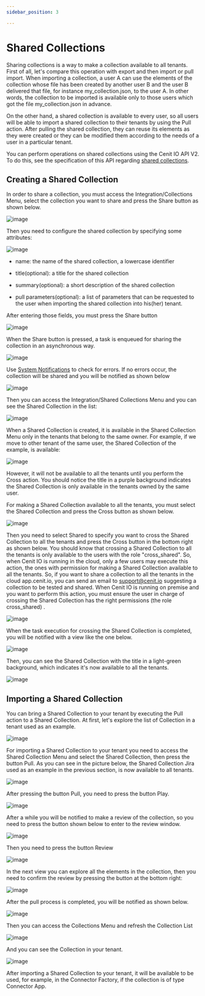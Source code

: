 ```yaml
---
sidebar_position: 3

---
```


# Shared Collections

Sharing collections is a way to make a collection available to all tenants.
First of all, let's compare this operation with export and then import or pull import. When importing a collection, a user A can use the elements of the collection whose file has been created by another user B and the user B delivered that file, for instance my_collection.json, to the user A. In other words, the collection to be imported is available only to those users which got the file my_collection.json  in advance.

On the other hand, a shared collection is available to every user, so all users will be able to import a shared collection to their tenants by using the Pull action. After pulling the shared collection, they can reuse its elements as they were created or they can be modified them according to the needs of a user in a particular tenant.

You can perform operations on shared collections using the Cenit IO API V2. To do this, see the specification of this API regarding [shared collections](https://cenit-io.github.io/api-v2-specs/#tag/Shared-Collections).

## Creating a Shared Collection

In order to share a collection, you must access the Integration/Collections Menu, select the collection you want to share and press the Share button as shown below.

![image](https://user-images.githubusercontent.com/54523080/178767761-20d1bedf-e859-4a53-8844-600cba50442f.png)

Then you need to configure the shared collection by specifying some attributes:

![image](https://user-images.githubusercontent.com/54523080/178768659-97744673-e68f-4b10-9d24-7642e7c108ed.png)

- name: the name of the shared collection, a lowercase identifier

- title(optional): a title for the shared collection 

- summary(optional): a short description of the shared collection

- pull parameters(optional): a list of parameters that can be requested to the user when importing the shared collection into his(her) tenant.

After entering those fields, you must press the Share button

![image](https://user-images.githubusercontent.com/54523080/178769556-6802fe45-d89a-4bdd-baa1-a2a3152b1a13.png)

When the Share button is pressed, a task is enqueued for sharing the collection in an asynchronous way. 

![image](https://user-images.githubusercontent.com/54523080/178770779-7a3e4ba2-3c75-4a14-880e-64fcf84e842c.png)

Use [System Notifications](monitors/system_notifications.md) to check for errors. If no errors occur, the collection will be shared and you will be notified as shown below

![image](https://user-images.githubusercontent.com/54523080/178771724-86de900a-0e94-44d7-971b-d5d9d2f36870.png)

Then you can access the Integration/Shared Collections Menu and you can see the Shared Collection in the list:

![image](https://user-images.githubusercontent.com/54523080/178777588-07991de8-7742-4b67-9cdb-d7b0c67c0e28.png)

When a Shared Collection is created, it is available in the Shared Collection Menu only in the tenants that belong to the same owner. For example, if we move to other tenant of the same user, the Shared Collection of the example, is available:

![image](https://user-images.githubusercontent.com/54523080/178779103-41732bbe-2b35-4813-9197-810276431224.png)

However, it will not be available to all the tenants until you perform the Cross action. You should notice the title in a purple background indicates the Shared Collection is only available in the tenants owned by the same user.

For making a Shared Collection available to all the tenants, you must select the Shared Collection and press the Cross button as shown below.

![image](https://user-images.githubusercontent.com/54523080/178782986-3d311d28-7704-40ed-b199-3da0785c4ca9.png)

Then you need to select Shared to specify you want to cross the Shared Collection to all the tenants and press the Cross button in the bottom right as shown below. You should know that crossing a Shared Collection to all the tenants is only available to the users with the role "cross_shared". So, when Cenit IO is running in the cloud, only a few users may execute this action, the ones with permission for making a Shared Collection available to all the tenants. So, if you want to share a collection to all the tenants in the cloud app.cenit.io, you can send an email to support@cenit.io suggesting a collection to   be tested and shared. When Cenit IO is running on premise and you want to perform this action, you must ensure the user in charge of crossing the Shared Collection has the right permissions (the role cross_shared) .

![image](https://user-images.githubusercontent.com/54523080/178784955-da825556-3821-4b94-bb9d-0b8281594c89.png)

When the task execution for crossing the Shared Collection  is completed, you will be notified with a view like the one below.

![image](https://user-images.githubusercontent.com/54523080/178785680-f3719379-d60b-4507-a6d2-25220322a739.png)

Then, you can see the Shared Collection with the title in a light-green background, which indicates it's now available to all the tenants.

![image](https://user-images.githubusercontent.com/54523080/178789630-8ec53454-4db7-4e4f-b694-da88024dbc13.png)

## Importing a Shared Collection

You can bring a Shared Collection to your tenant by executing the Pull action to a Shared Collection. At first, let's explore the list of Collection in a tenant used as an example.

![image](https://user-images.githubusercontent.com/54523080/178794708-d93c0a77-f2ae-4e6d-b5ed-e523282dfc15.png)

For importing a Shared Collection to your tenant you need to access the Shared Collection Menu and select the Shared Collection, then press the button Pull. As you can see in the picture below, the Shared Collection Jira used as an example in the previous section, is now available to all tenants.

![image](https://user-images.githubusercontent.com/54523080/178795821-e7f13bd9-8eb4-4777-b842-a0bc6381ae18.png)

After pressing the button Pull, you need to press the button Play.

![image](https://user-images.githubusercontent.com/54523080/178796097-759404cd-18b5-4cdb-9805-5d40ebd9267c.png)

After a while you will be notified to make a review of the collection, so you need to press the button shown below to enter to the review window.

![image](https://user-images.githubusercontent.com/54523080/178797367-6f31e3b0-62d4-4021-9108-5c01e87cd5cf.png)

Then you need to press the button Review

![image](https://user-images.githubusercontent.com/54523080/178797651-c9fde1a1-2159-4559-8f7b-0d8fa62d7e6e.png)

In the next view you can explore all the elements in the collection, then you need to confirm the review by pressing the button at the bottom right:

![image](https://user-images.githubusercontent.com/54523080/178800584-595280a6-341b-4b6b-b017-8d5ed607f64d.png)

After the pull process is completed, you will be notified as shown below.

![image](https://user-images.githubusercontent.com/54523080/178800870-f674bc41-7882-45b2-a18e-15826e1cfac8.png)

Then you can access the Collections Menu and refresh the Collection List

![image](https://user-images.githubusercontent.com/54523080/178801036-6822134c-5c99-4991-bf3e-b9c8a75ca653.png)

And you can see the Collection in your tenant.

![image](https://user-images.githubusercontent.com/54523080/178801191-58eca6e7-a24f-4005-96f8-4d114a83127b.png)

After importing a Shared Collection to your tenant, it will be available to be used, for example, in the Connector Factory, if the collection is of type Connector App.